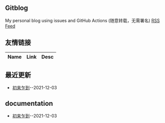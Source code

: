 ## Gitblog
My personal blog using issues and GitHub Actions (随意转载，无需署名)
[RSS Feed](https://raw.githubusercontent.com/zfy68/gitblog/master/feed.xml)
## 友情链接
| Name | Link | Desc | 
 | ---- | ---- | ---- |
## 最近更新
- [初来乍到](https://github.com/zfy68/gitblog/issues/2)--2021-12-03
## documentation
- [初来乍到](https://github.com/zfy68/gitblog/issues/2)--2021-12-03
